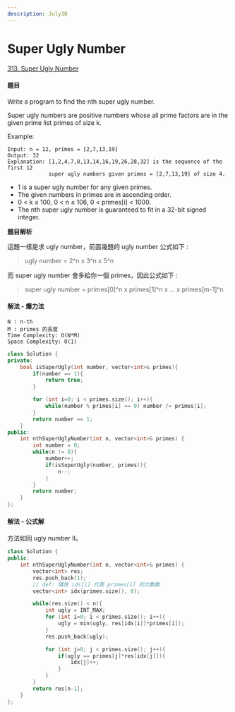 ```yaml
---
description: July30
---
```


# Super Ugly Number

[313. Super Ugly Number](https://leetcode.com/problems/super-ugly-number/)

#### 題目

Write a program to find the nth super ugly number.

Super ugly numbers are positive numbers whose all prime factors are in the given prime list primes of size k.

Example:

```text
Input: n = 12, primes = [2,7,13,19]
Output: 32 
Explanation: [1,2,4,7,8,13,14,16,19,26,28,32] is the sequence of the first 12 
             super ugly numbers given primes = [2,7,13,19] of size 4.
```

* 1 is a super ugly number for any given primes.
* The given numbers in primes are in ascending order.
* 0 &lt; k ≤ 100, 0 &lt; n ≤ 106, 0 &lt; primes\[i\] &lt; 1000.
* The nth super ugly number is guaranteed to fit in a 32-bit signed integer.

**題目解析**

這題一樣是求 ugly number，前面幾題的 ugly number 公式如下 :

> ugly number = 2^n x 3^n x 5^n

而 super ugly number 會多給你一個 primes，因此公式如下 :

> super ugly number = primes\[0\]^n x primes\[1\]^n x ... x primes\[m-1\]^n

#### 解法 - 爆力法

```text
N : n-th
M : primes 的長度
Time Complexity: O(N*M)
Space Complexity: O(1)
```

```cpp
class Solution {
private:
    bool isSuperUgly(int number, vector<int>& primes){
        if(number == 1){
            return true;
        }

        for (int i=0; i < primes.size(); i++){
            while(number % primes[i] == 0) number /= primes[i];
        }
        return number == 1;
    }
public:
    int nthSuperUglyNumber(int n, vector<int>& primes) {
        int number = 0;
        while(n != 0){
            number++;
            if(isSuperUgly(number, primes)){
                n--;
            }
        }
        return number;
    }
};
```

#### 解法 - 公式解

方法如同 ugly number II。

```cpp
class Solution {
public:
    int nthSuperUglyNumber(int n, vector<int>& primes) {
        vector<int> res;
        res.push_back(1);
        // def: 儲放 ids[i] 代表 primes[i] 的次數數
        vector<int> idx(primes.size(), 0);  

        while(res.size() < n){
            int ugly = INT_MAX;
            for (int i=0; i < primes.size(); i++){
                ugly = min(ugly, res[idx[i]]*primes[i]);
            }
            res.push_back(ugly);

            for (int j=0; j < primes.size(); j++){
                if(ugly == primes[j]*res[idx[j]]){
                    idx[j]++;
                }
            }
        }
        return res[n-1];
    }
};
```

